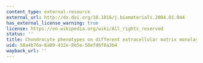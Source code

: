 ```yaml
---
content_type: external-resource
external_url: http://dx.doi.org/10.1016/j.biomaterials.2004.01.044
has_external_license_warning: true
license: https://en.wikipedia.org/wiki/All_rights_reserved
status: ''
title: Chondrocyte phenotypes on different extracellular matrix monolayers
uid: 58a4b76a-6a89-432e-8b5e-58efd6f6a3b4
wayback_url: ''
---
```

